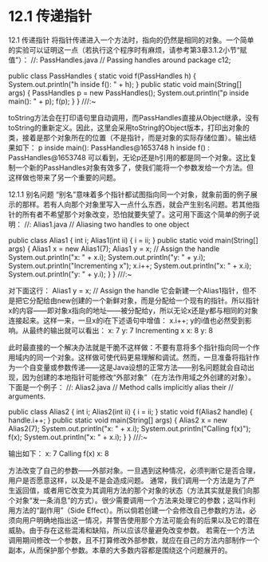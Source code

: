# 12.1 传递指针

12.1 传递指针
将指针传递进入一个方法时，指向的仍然是相同的对象。一个简单的实验可以证明这一点（若执行这个程序时有麻烦，请参考第3章3.1.2小节“赋值”）：
//: PassHandles.java
// Passing handles around
package c12;

public class PassHandles {
  static void f(PassHandles h) {
    System.out.println("h inside f(): " + h);
  }
  public static void main(String[] args) {
    PassHandles p = new PassHandles();
    System.out.println("p inside main(): " + p);
    f(p);
  }
} ///:~

toString方法会在打印语句里自动调用，而PassHandles直接从Object继承，没有toString的重新定义。因此，这里会采用toString的Object版本，打印出对象的类，接着是那个对象所在的位置（不是指针，而是对象的实际存储位置）。输出结果如下：
p inside main(): PassHandles@1653748
h inside f() : PassHandles@1653748
可以看到，无论p还是h引用的都是同一个对象。这比复制一个新的PassHandles对象有效多了，使我们能将一个参数发给一个方法。但这样做也带来了另一个重要的问题。

12.1.1 别名问题
“别名”意味着多个指针都试图指向同一个对象，就象前面的例子展示的那样。若有人向那个对象里写入一点什么东西，就会产生别名问题。若其他指针的所有者不希望那个对象改变，恐怕就要失望了。这可用下面这个简单的例子说明：
//: Alias1.java
// Aliasing two handles to one object

public class Alias1 {
  int i;
  Alias1(int ii) { i = ii; }
  public static void main(String[] args) {
    Alias1 x = new Alias1(7);
    Alias1 y = x; // Assign the handle
    System.out.println("x: " + x.i);
    System.out.println("y: " + y.i);
    System.out.println("Incrementing x");
    x.i++;
    System.out.println("x: " + x.i);
    System.out.println("y: " + y.i);
  }
} ///:~

对下面这行：
Alias1 y = x; // Assign the handle
它会新建一个Alias1指针，但不是把它分配给由new创建的一个新鲜对象，而是分配给一个现有的指针。所以指针x的内容——即对象x指向的地址——被分配给y，所以无论x还是y都与相同的对象连接起来。这样一来，一旦x的i在下述语句中增值：
x.i++;
y的i值也必然受到影响。从最终的输出就可以看出：
x: 7
y: 7
Incrementing x
x: 8
y: 8

此时最直接的一个解决办法就是干脆不这样做：不要有意将多个指针指向同一个作用域内的同一个对象。这样做可使代码更易理解和调试。然而，一旦准备将指针作为一个自变量或参数传递——这是Java设想的正常方法——别名问题就会自动出现，因为创建的本地指针可能修改“外部对象”（在方法作用域之外创建的对象）。下面是一个例子：
//: Alias2.java
// Method calls implicitly alias their
// arguments.

public class Alias2 {
  int i;
  Alias2(int ii) { i = ii; }
  static void f(Alias2 handle) {
    handle.i++;
  }
  public static void main(String[] args) {
    Alias2 x = new Alias2(7);
    System.out.println("x: " + x.i);
    System.out.println("Calling f(x)");
    f(x);
    System.out.println("x: " + x.i);
  }
} ///:~

输出如下：
x: 7
Calling f(x)
x: 8

方法改变了自己的参数——外部对象。一旦遇到这种情况，必须判断它是否合理，用户是否愿意这样，以及是不是会造成问题。
通常，我们调用一个方法是为了产生返回值，或者用它改变为其调用方法的那个对象的状态（方法其实就是我们向那个对象“发一条消息”的方式）。很少需要调用一个方法来处理它的参数；这叫作利用方法的“副作用”（Side Effect）。所以倘若创建一个会修改自己参数的方法，必须向用户明确地指出这一情况，并警告使用那个方法可能会有的后果以及它的潜在威胁。由于存在这些混淆和缺陷，所以应该尽量避免改变参数。
若需在一个方法调用期间修改一个参数，且不打算修改外部参数，就应在自己的方法内部制作一个副本，从而保护那个参数。本章的大多数内容都是围绕这个问题展开的。
